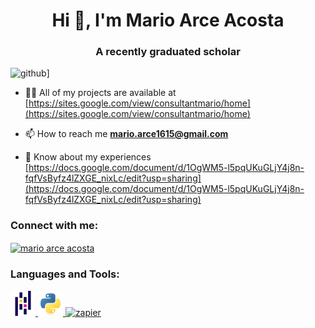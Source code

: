 <h1 align="center">Hi 👋, I'm Mario Arce Acosta</h1>
<h3 align="center">A recently graduated scholar</h3>

![github](https://img.shields.io/badge/GitHub-3776AB?style=for-the-badge&logo=GitHub&logoColor=white)]


- 👨‍💻 All of my projects are available at [https://sites.google.com/view/consultantmario/home](https://sites.google.com/view/consultantmario/home)

- 📫 How to reach me **mario.arce1615@gmail.com**

- 📄 Know about my experiences [https://docs.google.com/document/d/1OgWM5-l5pqUKuGLjY4j8n-fqfVsByfz4lZXGE_nixLc/edit?usp=sharing](https://docs.google.com/document/d/1OgWM5-l5pqUKuGLjY4j8n-fqfVsByfz4lZXGE_nixLc/edit?usp=sharing)

<h3 align="left">Connect with me:</h3>
<p align="left">
<a href="https://linkedin.com/in/mario arce acosta" target="blank"><img align="center" src="https://raw.githubusercontent.com/rahuldkjain/github-profile-readme-generator/master/src/images/icons/Social/linked-in-alt.svg" alt="mario arce acosta" height="30" width="40" /></a>
</p>

<h3 align="left">Languages and Tools:</h3>
<p align="left"> <a href="https://pandas.pydata.org/" target="_blank" rel="noreferrer"> <img src="https://raw.githubusercontent.com/devicons/devicon/2ae2a900d2f041da66e950e4d48052658d850630/icons/pandas/pandas-original.svg" alt="pandas" width="40" height="40"/> </a> <a href="https://www.python.org" target="_blank" rel="noreferrer"> <img src="https://raw.githubusercontent.com/devicons/devicon/master/icons/python/python-original.svg" alt="python" width="40" height="40"/> </a> <a href="https://zapier.com" target="_blank" rel="noreferrer"> <img src="https://www.vectorlogo.zone/logos/zapier/zapier-icon.svg" alt="zapier" width="40" height="40"/> </a> </p>
